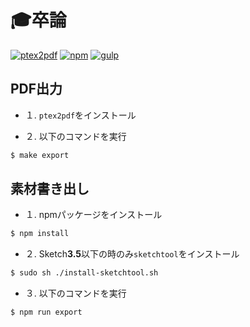 # 🎓卒論

[![ptex2pdf](https://img.shields.io/badge/ptex2pdf-0.9-orange.svg)](https://texwiki.texjp.org/?ptex2pdf)
[![npm](https://img.shields.io/badge/npm-4.0.5-orange.svg)](https://www.npmjs.com)
[![gulp](https://img.shields.io/badge/gulp-3.9.1-orange.svg)](http://gulpjs.com/)

## PDF出力
- １. ``ptex2pdf``をインストール

- ２. 以下のコマンドを実行
```sh
$ make export
```

## 素材書き出し
- １. npmパッケージをインストール
```sh
$ npm install
```

- ２. Sketch**3.5**以下の時のみ``sketchtool``をインストール
```sh
$ sudo sh ./install-sketchtool.sh
```

- ３. 以下のコマンドを実行
```sh
$ npm run export
```
